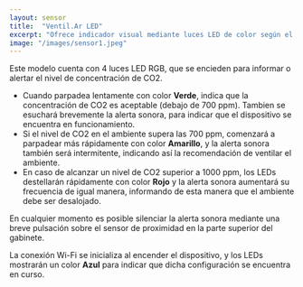 ```yaml
---
layout: sensor
title:  "Ventil.Ar LED"
excerpt: "Ofrece indicador visual mediante luces LED de color según el nivel de CO2 alcanzado."
image: "/images/sensor1.jpeg"
---
```


<p>
Este modelo cuenta con 4 luces LED RGB, que se encieden para informar o alertar el nivel de concentración de CO2.
</p>
<ul>
<li>Cuando parpadea lentamente con color <b>Verde</b>, indica que la concentración de CO2 es aceptable (debajo de 700 ppm). Tambien se esuchará brevemente la alerta sonora, para indicar que el dispositivo se encuentra en funcionamiento.</li>
<li>Si el nivel de CO2 en el ambiente supera las 700 ppm, comenzará a parpadear más rápidamente con color <b>Amarillo</b>, y la alerta sonora también será intermitente, indicando así la recomendación de ventilar el ambiente.</li>
<li>En caso de alcanzar un nivel de CO2 superior a 1000 ppm, los LEDs destellarán rápidamente con color <b>Rojo</b> y la alerta sonora aumentará su frecuencia de igual manera, informando de esta manera que el ambiente debe ser desalojado.</li>
</ul>
<p>
En cualquier momento es posible silenciar la alerta sonora mediante una breve pulsación sobre el sensor de proximidad en la parte superior del gabinete.
</p>
<p>
La conexión Wi-Fi se inicializa al encender el dispositivo, y los LEDs mostrarán un color <b>Azul</b> para indicar que dicha configuración se encuentra en curso.
</p>
